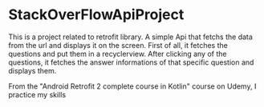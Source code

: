 # StackOverFlowApiProject

This is a project related to retrofit library. A simple Api that fetchs the data from the url and displays it on the screen.
First of all, it fetches the questions and put them in a recyclerview.
After clicking any of the questions, it fetches the answer informations of that specific question and displays them.

From the "Android Retrofit 2 complete course in Kotlin" course on Udemy, I practice my skills 
